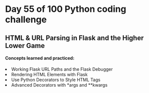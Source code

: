 <h1> Day 55 of 100 Python coding challenge </h1>
<h2>HTML & URL Parsing in Flask and the Higher Lower Game</h2>

<h4> Concepts learned and practiced: </h4>
<li>Working Flask URL Paths and the Flask Debugger
<li> Rendering HTML Elements with Flask
<li>Use Python Decorators to Style HTML Tags
<li> Advanced Decorators with *args and **kwargs
